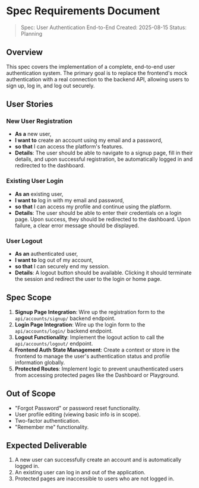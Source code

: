 # Spec Requirements Document

> Spec: User Authentication End-to-End
> Created: 2025-08-15
> Status: Planning

## Overview

This spec covers the implementation of a complete, end-to-end user authentication system. The primary goal is to replace the frontend's mock authentication with a real connection to the backend API, allowing users to sign up, log in, and log out securely.

## User Stories

### New User Registration

*   **As a** new user,
*   **I want to** create an account using my email and a password,
*   **so that** I can access the platform's features.
*   **Details**: The user should be able to navigate to a signup page, fill in their details, and upon successful registration, be automatically logged in and redirected to the dashboard.

### Existing User Login

*   **As an** existing user,
*   **I want to** log in with my email and password,
*   **so that** I can access my profile and continue using the platform.
*   **Details**: The user should be able to enter their credentials on a login page. Upon success, they should be redirected to the dashboard. Upon failure, a clear error message should be displayed.

### User Logout

*   **As an** authenticated user,
*   **I want to** log out of my account,
*   **so that** I can securely end my session.
*   **Details**: A logout button should be available. Clicking it should terminate the session and redirect the user to the login or home page.

## Spec Scope

1.  **Signup Page Integration**: Wire up the registration form to the `api/accounts/signup/` backend endpoint.
2.  **Login Page Integration**: Wire up the login form to the `api/accounts/login/` backend endpoint.
3.  **Logout Functionality**: Implement the logout action to call the `api/accounts/logout/` endpoint.
4.  **Frontend Auth State Management**: Create a context or store in the frontend to manage the user's authentication status and profile information globally.
5.  **Protected Routes**: Implement logic to prevent unauthenticated users from accessing protected pages like the Dashboard or Playground.

## Out of Scope

- "Forgot Password" or password reset functionality.
- User profile editing (viewing basic info is in scope).
- Two-factor authentication.
- "Remember me" functionality.

## Expected Deliverable

1.  A new user can successfully create an account and is automatically logged in.
2.  An existing user can log in and out of the application.
3.  Protected pages are inaccessible to users who are not logged in.

